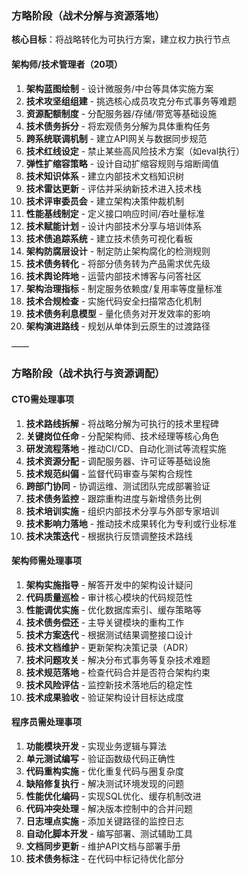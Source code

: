 ### 方略阶段（战术分解与资源落地）

**核心目标**：将战略转化为可执行方案，建立权力执行节点

#### 架构师/技术管理者（20项）

1. **架构蓝图绘制** - 设计微服务/中台等具体实施方案
2. **技术攻坚组组建** - 挑选核心成员攻克分布式事务等难题
3. **资源配额制度** - 分配服务器/存储/带宽等基础设施
4. **技术债务拆分** - 将宏观债务分解为具体重构任务
5. **跨系统联调机制** - 建立API网关与数据同步规范
6. **技术红线设定** - 禁止某些高风险技术方案（如eval执行）
7. **弹性扩缩容策略** - 设计自动扩缩容规则与熔断阈值
8. **技术知识体系** - 建立内部技术文档知识树
9. **技术雷达更新** - 评估并采纳新技术进入技术栈
10. **技术评审委员会** - 建立架构决策仲裁机制
11. **性能基线制定** - 定义接口响应时间/吞吐量标准
12. **技术赋能计划** - 设计内部技术分享与培训体系
13. **技术债追踪系统** - 建立技术债务可视化看板
14. **架构防腐层设计** - 制定防止架构腐化的检测规则
15. **技术债务转化** - 将部分债务转为产品需求优先级
16. **技术舆论阵地** - 运营内部技术博客与问答社区
17. **架构治理指标** - 制定服务依赖度/复用率等度量标准
18. **技术合规检查** - 实施代码安全扫描常态化机制
19. **技术债务利息模型** - 量化债务对开发效率的影响
20. **架构演进路线** - 规划从单体到云原生的过渡路径

——

### 方略阶段（战术执行与资源调配）

#### **CTO需处理事项**

1. **技术路线拆解** - 将战略分解为可执行的技术里程碑
2. **关键岗位任命** - 分配架构师、技术经理等核心角色
3. **研发流程落地** - 推动CI/CD、自动化测试等流程实施
4. **技术资源分配** - 调配服务器、许可证等基础设施
5. **技术规范纠偏** - 监督代码审查与架构合规性
6. **跨部门协同** - 协调运维、测试团队完成部署验证
7. **技术债务监控** - 跟踪重构进度与新增债务比例
8. **技术培训实施** - 组织内部技术分享与外部专家培训
9. **技术影响力落地** - 推动技术成果转化为专利或行业标准
10. **技术决策迭代** - 根据执行反馈调整技术路线

#### **架构师需处理事项**

1. **架构实施指导** - 解答开发中的架构设计疑问
2. **代码质量巡检** - 审计核心模块的代码规范性
3. **性能调优实施** - 优化数据库索引、缓存策略等
4. **技术债务偿还** - 主导关键模块的重构工作
5. **技术方案迭代** - 根据测试结果调整接口设计
6. **技术文档维护** - 更新架构决策记录（ADR）
7. **技术问题攻关** - 解决分布式事务等复杂技术难题
8. **技术规范落地** - 检查代码合并是否符合架构约束
9. **技术风险评估** - 监控新技术落地后的稳定性
10. **技术成果验收** - 验证架构设计目标达成度

#### **程序员需处理事项**

1. **功能模块开发** - 实现业务逻辑与算法
2. **单元测试编写** - 验证函数级代码正确性
3. **代码重构实施** - 优化重复代码与圈复杂度
4. **缺陷修复执行** - 解决测试环境发现的问题
5. **性能优化编码** - 实现SQL优化、缓存机制改进
6. **代码冲突处理** - 解决版本控制中的合并问题
7. **日志埋点实施** - 添加关键路径的监控日志
8. **自动化脚本开发** - 编写部署、测试辅助工具
9. **文档同步更新** - 维护API文档与部署手册
10. **技术债务标注** - 在代码中标记待优化部分